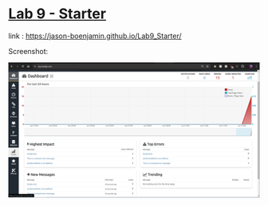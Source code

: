 # [Lab 9 - Starter](https://jason-boenjamin.github.io/Lab9_Starter/)

link : https://jason-boenjamin.github.io/Lab9_Starter/

Screenshot:

![lab 9 sc](lab9sc.png)
